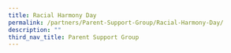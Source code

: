 ```yaml
---
title: Racial Harmony Day
permalink: /partners/Parent-Support-Group/Racial-Harmony-Day/
description: ""
third_nav_title: Parent Support Group
---
```

